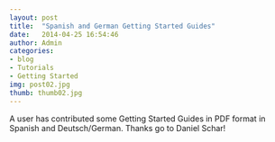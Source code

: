 ```yaml
---
layout: post
title:  "Spanish and German Getting Started Guides"
date:   2014-04-25 16:54:46
author: Admin
categories: 
- blog
- Tutorials
- Getting Started
img: post02.jpg
thumb: thumb02.jpg
---
```


A user has contributed some Getting Started Guides in PDF format in Spanish and Deutsch/German. Thanks go to Daniel Schar!


